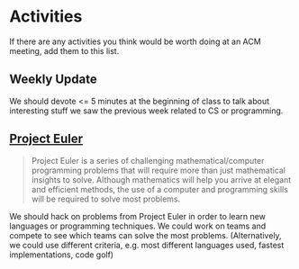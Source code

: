 # Activities

If there are any activities you think would be worth doing at an ACM meeting, add them to this list.

## Weekly Update

We should devote <= 5 minutes at the beginning of class to talk about interesting stuff we saw the previous week related to CS or programming.

## [Project Euler](https://projecteuler.net)

> Project Euler is a series of challenging mathematical/computer programming problems that will require more than just mathematical insights to solve. Although mathematics will help you arrive at elegant and efficient methods, the use of a computer and programming skills will be required to solve most problems.

We should hack on problems from Project Euler in order to learn new languages or programming techniques. We could work on teams and compete to see which teams can solve the most problems. (Alternatively, we could use different criteria, e.g. most different languages used, fastest implementations, code golf)
